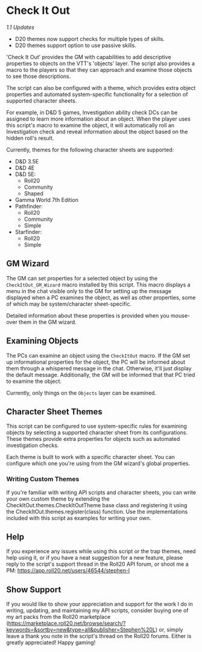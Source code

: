 # Check It Out

_1.1 Updates_
* D20 themes now support checks for multiple types of skills.
* D20 themes support option to use passive skills.

'Check It Out' provides the GM with capabilities to add descriptive properties to
objects on the VTT's 'objects' layer. The script also provides a macro to the
players so that they can approach and examine those objects to see those descriptions.

The script can also be configured with a theme, which provides extra
object properties and automated system-specific functionality for a selection
of supported character sheets.

For example, in D&D 5 games, Investigation ability check DCs can be assigned to learn more
information about an object. When the player uses this script's macro to examine
the object, it will automatically roll an Investigation check and reveal
information about the object based on the hidden roll's result.

Currently, themes for the following character sheets are supported:
* D&D 3.5E
* D&D 4E
* D&D 5E:
    * Roll20
    * Community
    * Shaped
* Gamma World 7th Edition
* Pathfinder:
    * Roll20
    * Community
    * Simple
* Starfinder:
    * Roll20
    * Simple

## GM Wizard

The GM can set properties for a selected object by using the ```CheckItOut_GM_Wizard```
macro installed by this script. This macro displays a menu in the chat visible
only to the GM for setting up the message displayed when a PC examines the
object, as well as other properties, some of which may be system/character sheet-specific.

Detailed information about these properties is provided when you mouse-over them in the GM wizard.

## Examining Objects

The PCs can examine an object using the ```CheckItOut``` macro. If the GM set
up informational properties for the object, the PC will be informed about them
through a whispered message in the chat. Otherwise, it'll just display the
default message. Additionally, the GM will be informed that that PC tried to
examine the object.

Currently, only things on the ```Objects``` layer can be examined.

## Character Sheet Themes

This script can be configured to use system-specific rules for examining objects
by selecting a supported character sheet from its configurations. These themes
provide extra properties for objects such as automated investigation checks.

Each theme is built to work with a specific character sheet. You can configure which
one you're using from the GM wizard's global properties.

### Writing Custom Themes

If you're familiar with writing API scripts and character sheets, you can write
your own custom theme by extending the CheckItOut.themes.CheckItOutTheme base
class and registering it using the CheckItOut.themes.register(class) function.
Use the implementations included with this script as examples for writing your own.

## Help

If you experience any issues while using this script or the trap themes,
need help using it, or if you have a neat suggestion for a new feature, please
reply to the script's support thread in the Roll20 API forum, or shoot me a PM:
https://app.roll20.net/users/46544/stephen-l

## Show Support

If you would like to show your appreciation and support for the work I do in writing,
updating, and maintaining my API scripts, consider buying one of my art packs from the Roll20 marketplace (https://marketplace.roll20.net/browse/search/?keywords=&sortby=new&type=all&publisher=Stephen%20L)
or, simply leave a thank you note in the script's thread on the Roll20 forums.
Either is greatly appreciated! Happy gaming!
